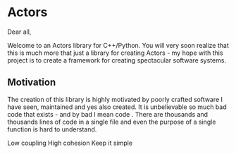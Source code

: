 # Actors
Dear all,

Welcome to an Actors library for C++/Python. You will very soon realize that this is much more that just a library for creating Actors - my hope with this project is to create a framework for creating spectacular software systems.

## Motivation
The creation of this library is highly motivated by poorly crafted software I have seen, maintained and yes also created. It is unbelievable so much bad code that exists - and by bad I mean code . There are thousands and thousands lines of code in a single file and even the purpose of a single function is hard to understand. 


Low coupling
High cohesion
Keep it simple
